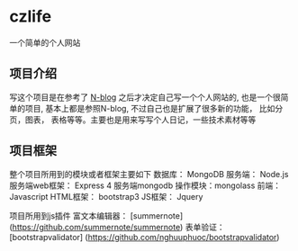 # czlife
一个简单的个人网站

## 项目介绍
写这个项目是在参考了 [N-blog](https://github.com/nswbmw/N-blog) 之后才决定自己写一个个人网站的, 也是一个很简单的项目,
基本上都是参照N-blog, 不过自己也是扩展了很多新的功能， 比如分页，图表， 表格等等。主要也是用来写写个人日记，一些技术素材等等

## 项目框架
整个项目所用到的模块或者框架主要如下
数据库： MongoDB
服务端： Node.js
服务端web框架： Express 4
服务端mongodb 操作模块：mongolass
前端： Javascript
HTML框架： bootstrap3
JS框架： Jquery

项目所用到js插件
富文本编辑器： [summernote] (https://github.com/summernote/summernote)
表单验证： [bootstrapvalidator] (https://github.com/nghuuphuoc/bootstrapvalidator)

